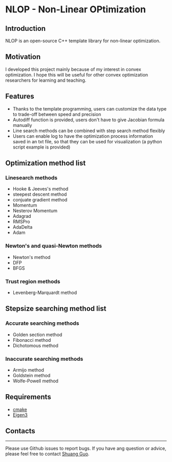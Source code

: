 NLOP - Non-Linear OPtimization
===================================================

## Introduction

NLOP is an open-source C++ template library for non-linear optimization.


## Motivation

I developed this project mainly because of my interest in convex optimization.
I hope this will be useful for other convex optimization researchers for learning and teaching.

## Features

- Thanks to the template programming, users can customize the data type to trade-off between speed and precision
- Autodiff function is provided, users don't have to give Jacobian formula manually
- Line search methods can be combined with step search method flexibly
- Users can enable log to have the optimization process information saved in an txt file, so that they can be used for visualization (a python script example is provided)

## Optimization method list

### Linesearch methods
- Hooke & Jeeves's method
- steepest descent method
- conjuate gradient method
- Momentum
- Nesterov Momentum
- Adagrad
- RMSPro
- AdaDelta
- Adam

### Newton's and quasi-Newton methods
- Newton's method
- DFP
- BFGS

### Trust region methods
- Levenberg-Marquardt method

## Stepsize searching method list

### Accurate searching methods
- Golden section method
- Fibonacci method
- Dichotomous method

### Inaccurate searching methods
- Armijo method
- Goldstein method
- Wolfe-Powell method

## Requirements

- [cmake](http://www.cmake.org/)
- [Eigen3](http://eigen.tuxfamily.org)

## Contacts
--------
Please use Github issues to report bugs. If you have ang question or advice, please feel free to contact [Shuang Guo](mailto:guoshuangSLAM@outlook.com).
